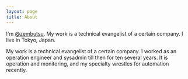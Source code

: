 ```yaml
---
layout: page
title: About
---
```


I'm [@zembutsu](http://twitter.com/zembutsu). My work is a technical evangelist of a certain company. I live in Tokyo, Japan.

My work is a technical evangelist of a certain company.
I worked as an operation engineer and sysadmin till then for ten several years.
It is operation and monitoring, and my specialty wrestles for automation recently.


